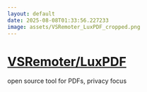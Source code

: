 ```yaml
---
layout: default
date: 2025-08-08T01:33:56.227233
image: assets/VSRemoter_LuxPDF_cropped.png
---
```


# [VSRemoter/LuxPDF](https://github.com/VSRemoter/LuxPDF)

open source tool for PDFs, privacy focus
